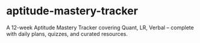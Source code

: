 # aptitude-mastery-tracker
A 12-week Aptitude Mastery Tracker covering Quant, LR, Verbal – complete with daily plans, quizzes, and curated resources.
